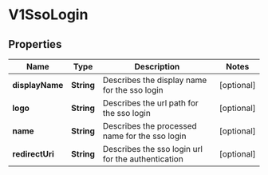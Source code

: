 # V1SsoLogin

## Properties
Name | Type | Description | Notes
------------ | ------------- | ------------- | -------------
**displayName** | **String** | Describes the display name for the sso login |  [optional]
**logo** | **String** | Describes the url path for the sso login |  [optional]
**name** | **String** | Describes the processed name for the sso login |  [optional]
**redirectUri** | **String** | Describes the sso login url for the authentication |  [optional]
